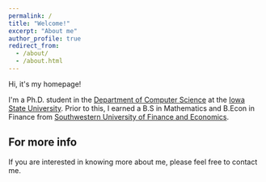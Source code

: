 ```yaml
---
permalink: /
title: "Welcome!"
excerpt: "About me"
author_profile: true
redirect_from: 
  - /about/
  - /about.html
---
```


Hi, it's  my homepage!

I'm a Ph.D. student in the [Department of Computer Science](https://www.cs.iastate.edu/) at the [Iowa State University](https://www.iastate.edu/). Prior to this, I earned a B.S in Mathematics and B.Econ in Finance from [Southwestern University of Finance and Economics](https://e.swufe.edu.cn/).

<!-- I hope that in the future, I can work with the professors of ISU to make further research, and have the opportunity to become an algorithm research engineer.

Recently, my interest is in theoretical algorithm research. In the next few years, I may be interested in some applied technologies. -->
    
For more info
------
If you are interested in knowing more about me, please feel free to contact me.
